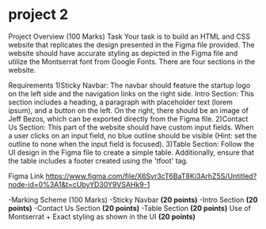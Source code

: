 # project 2

Project Overview (100 Marks)
Task
Your task is to build an HTML and CSS website that replicates the design presented in the Figma file provided. The website should have accurate styling as depicted in the Figma file and utilize the Montserrat font from Google Fonts. There are four sections in the website.

Requirements
1)Sticky Navbar: The navbar should feature the startup logo on the left side and the navigation links on the right side.
Intro Section: This section includes a heading, a paragraph with placeholder text (lorem ipsum), and a button on the left. On the right, there should be an image of Jeff Bezos, which can be exported directly from the Figma file.
2)Contact Us Section: This part of the website should have custom input fields. When a user clicks on an input field, no blue outline should be visible (Hint: set the outline to none when the input field is focused).
3)Table Section: Follow the UI design in the Figma file to create a simple table. Additionally, ensure that the table includes a footer created using the 'tfoot' tag.

Figma Link
https://www.figma.com/file/X6Svr3cT6BaT8Ki3ArhZ5S/Untitled?node-id=0%3A1&t=cUbyYD30Y9VSAHk9-1

-Marking Scheme (100 Marks)
-Sticky Navbar **(20 points)**
-Intro Section **(20 points)**
-Contact Us Section **(20 points)**
-Table Section **(20 points)**
Use of Montserrat + Exact styling as shown in the UI **(20 points)**